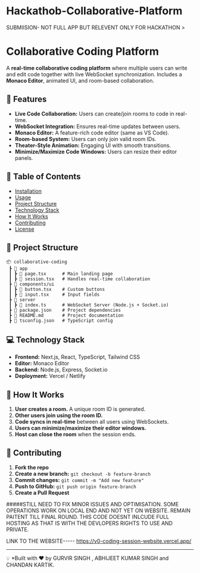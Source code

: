 # Hackathob-Collaborative-Platform
SUBMIISION- NOT FULL APP BUT RELEVENT ONLY FOR HACKATHON >



# Collaborative Coding Platform

A **real-time collaborative coding platform** where multiple users can write and edit code together with live WebSocket synchronization. Includes a **Monaco Editor**, animated UI, and room-based collaboration.

## 🚀 Features

- **Live Code Collaboration:** Users can create/join rooms to code in real-time.
- **WebSocket Integration:** Ensures real-time updates between users.
- **Monaco Editor:** A feature-rich code editor (same as VS Code).
- **Room-based System:** Users can only join valid room IDs.
- **Theater-Style Animation:** Engaging UI with smooth transitions.
- **Minimize/Maximize Code Windows:** Users can resize their editor panels.

## 📜 Table of Contents

- [Installation](#installation)
- [Usage](#usage)
- [Project Structure](#project-structure)
- [Technology Stack](#technology-stack)
- [How It Works](#how-it-works)
- [Contributing](#contributing)
- [License](#license)


## 📂 Project Structure
```plaintext
📦 collaborative-coding
 ┣ 📂 app
 ┃ ┣ 📜 page.tsx      # Main landing page
 ┃ ┣ 📜 session.tsx   # Handles real-time collaboration
 ┣ 📂 components/ui
 ┃ ┣ 📜 button.tsx    # Custom buttons
 ┃ ┣ 📜 input.tsx     # Input fields
 ┣ 📂 server
 ┃ ┣ 📜 index.ts      # WebSocket Server (Node.js + Socket.io)
 ┣ 📜 package.json    # Project dependencies
 ┣ 📜 README.md       # Project documentation
 ┣ 📜 tsconfig.json   # TypeScript config
```

## 💻 Technology Stack
- **Frontend:** Next.js, React, TypeScript, Tailwind CSS
- **Editor:** Monaco Editor
- **Backend:** Node.js, Express, Socket.io
- **Deployment:** Vercel / Netlify

## 🔄 How It Works
1. **User creates a room.** A unique room ID is generated.
2. **Other users join using the room ID.**
3. **Code syncs in real-time** between all users using WebSockets.
4. **Users can minimize/maximize their editor windows.**
5. **Host can close the room** when the session ends.

## 🤝 Contributing
1. **Fork the repo**
2. **Create a new branch:** `git checkout -b feature-branch`
3. **Commit changes:** `git commit -m "Add new feature"`
4. **Push to GitHub:** `git push origin feature-branch`
5. **Create a Pull Request**



#####STILL NEED TO FIX MINOR ISSUES AND OPTIMISATION. SOME OPERATIONS WORK ON LOCAL END AND NOT YET ON WEBSITE. REMAIN PAITENT TILL FINAL ROUND.
THIS CODE DOESNT INLCUDE FULL HOSTING AS THAT IS WITH THE DEVLOPERS RIGHTS TO USE AND PRIVATE.

LINK TO THE WEBSITE-----  https://v0-coding-session-website.vercel.app/


---

💡 *Built with ❤️ by GURVIR SINGH , ABHIJEET KUMAR SINGH and CHANDAN KARTIK.
